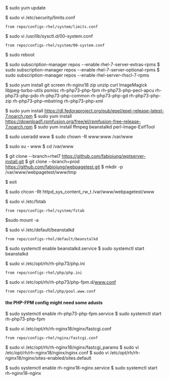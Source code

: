 $ sudo yum update

$ sudo vi /etc/security/limits.conf

	from repo/configs-rhel/system/limits.conf

$ sudo vi /usr/lib/sysctl.d/00-system.conf

	from repo/configs-rhel/system/00-system.conf

$ sudo reboot


$ sudo subscription-manager repos --enable rhel-7-server-extras-rpms
$ sudo subscription-manager repos --enable rhel-7-server-optional-rpms
$ sudo subscription-manager repos --enable rhel-server-rhscl-7-rpms

$ sudo yum install git screen rh-nginx18 zip unzip curl ImageMagick libjpeg-turbo-utils psmisc rh-php73-php-fpm rh-php73-php-pecl-apcu rh-php73-php-pdo rh-php73-php-common rh-php73-php-gd rh-php73-php-zip rh-php73-php-mbstring rh-php73-php-xml 

$ sudo yum install https://dl.fedoraproject.org/pub/epel/epel-release-latest-7.noarch.rpm
$ sudo yum install https://download1.rpmfusion.org/free/el/rpmfusion-free-release-7.noarch.rpm
$ sudo yum install ffmpeg beanstalkd perl-Image-ExifTool

$ sudo useradd www
$ sudo chown -R www:www /var/www

$ sudo su - www
$ cd /var/www

$ git clone --branch=rhel7 https://github.com/fabiojung/wptserver-install.git
$ git clone --branch=prod https://github.com/fabiojung/webpagetest.git
$ mkdir -p /var/www/webpagetest/www/tmp

$ exit 

$ 	sudo chcon -Rt httpd_sys_content_rw_t /var/www/webpagetest/www

$ sudo vi /etc/fstab

	from repo/configs-rhel/system/fstab

$sudo mount -a


$ sudo vi /etc/default/beanstalkd

	from repo/configs-rhel/default/beanstalkd


$ sudo systemctl enable beanstalkd.service
$ sudo systemctl start beanstalkd

$ sudo vi /etc/opt/rh/rh-php73/php.ini

	from repo/configs-rhel/php/php.ini

$ sudo vi /etc/opt/rh/rh-php73/php-fpm.d/www.conf

	from repo/configs-rhel/php/pool.www.conf


#### the PHP-FPM config might need some adusts 

$ sudo systemctl enable rh-php73-php-fpm.service
$ sudo systemctl start rh-php73-php-fpm


$ sudo vi /etc/opt/rh/rh-nginx18/nginx/fastcgi.conf

	from repo/configs-rhel/nginx/fastcgi.conf

$ sudo vi /etc/opt/rh/rh-nginx18/nginx/fastcgi_params
$ sudo vi /etc/opt/rh/rh-nginx18/nginx/nginx.conf
$ sudo vi /etc/opt/rh/rh-nginx18/nginx/sites-enabled/sites.default


$ sudo systemctl enable rh-nginx18-nginx.service
$ sudo systemctl start rh-nginx18-nginx
